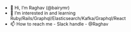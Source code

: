 - 👋 Hi, I’m Raghav (@bairymr)
- 🌱 I’m interested in and learning Ruby/Rails/Graphql/Elasticsearch/Kafka/Graphql/React
- 📫 How to reach me - Slack handle - @Raghav

<!---
bairymr/bairymr is a ✨ special ✨ repository because its `README.md` (this file) appears on your GitHub profile.
You can click the Preview link to take a look at your changes.
--->
